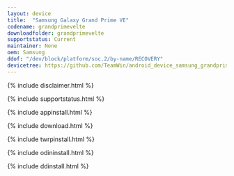 ```yaml
---
layout: device
title:  "Samsung Galaxy Grand Prime VE"
codename: grandprimevelte
downloadfolder: grandprimevelte
supportstatus: Current
maintainer: None
oem: Samsung
ddof: "/dev/block/platform/soc.2/by-name/RECOVERY"
devicetree: https://github.com/TeamWin/android_device_samsung_grandprimevelte.git
---
```


{% include disclaimer.html %}

{% include supportstatus.html %}

{% include appinstall.html %}

{% include download.html %}

{% include twrpinstall.html %}

{% include odininstall.html %}

{% include ddinstall.html %}
